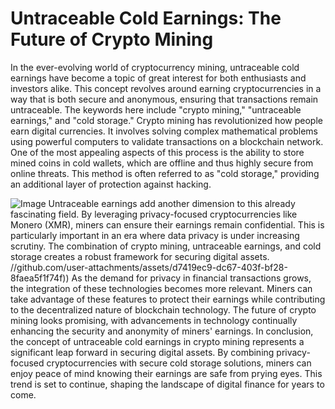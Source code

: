 # Untraceable Cold Earnings: The Future of Crypto Mining
In the ever-evolving world of cryptocurrency mining, untraceable cold earnings have become a topic of great interest for both enthusiasts and investors alike. This concept revolves around earning cryptocurrencies in a way that is both secure and anonymous, ensuring that transactions remain untraceable. The keywords here include "crypto mining," "untraceable earnings," and "cold storage." 
Crypto mining has revolutionized how people earn digital currencies. It involves solving complex mathematical problems using powerful computers to validate transactions on a blockchain network. One of the most appealing aspects of this process is the ability to store mined coins in cold wallets, which are offline and thus highly secure from online threats. This method is often referred to as "cold storage," providing an additional layer of protection against hacking.

![Image](https://github.com/user-attachments/assets/d7419ec9-dc67-403f-bf28-8faea5f1f74f)
Untraceable earnings add another dimension to this already fascinating field. By leveraging privacy-focused cryptocurrencies like Monero (XMR), miners can ensure their earnings remain confidential. This is particularly important in an era where data privacy is under increasing scrutiny. The combination of crypto mining, untraceable earnings, and cold storage creates a robust framework for securing digital assets.
 //github.com/user-attachments/assets/d7419ec9-dc67-403f-bf28-8faea5f1f74f))
As the demand for privacy in financial transactions grows, the integration of these technologies becomes more relevant. Miners can take advantage of these features to protect their earnings while contributing to the decentralized nature of blockchain technology. The future of crypto mining looks promising, with advancements in technology continually enhancing the security and anonymity of miners' earnings. 
In conclusion, the concept of untraceable cold earnings in crypto mining represents a significant leap forward in securing digital assets. By combining privacy-focused cryptocurrencies with secure cold storage solutions, miners can enjoy peace of mind knowing their earnings are safe from prying eyes. This trend is set to continue, shaping the landscape of digital finance for years to come.
